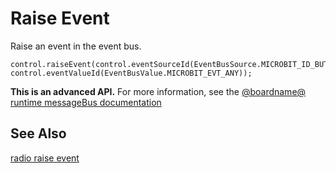 # Raise Event

Raise an event in the event bus.

```sig
control.raiseEvent(control.eventSourceId(EventBusSource.MICROBIT_ID_BUTTON_A), control.eventValueId(EventBusValue.MICROBIT_EVT_ANY));
```

**This is an advanced API.**  For more information, see the
[@boardname@ runtime messageBus documentation](https://lancaster-university.github.io/microbit-docs/ubit/messageBus/)

## See Also

[radio raise event](/makecode-blockeditor/reference/radio/raise-event)